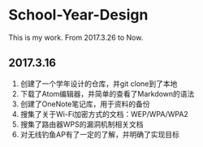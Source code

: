 # School-Year-Design
 This is my work. From 2017.3.26 to Now.


## 2017.3.16
  1. 创建了一个学年设计的仓库，并git clone到了本地
  2. 下载了Atom编辑器，并简单的查看了Markdown的语法
  3. 创建了OneNote笔记库，用于资料的备份
  4. 搜集了关于Wi-Fi加密方式的文档：WEP/WPA/WPA2
  5. 搜集了路由器WPS的漏洞机制相关文档
  6. 对无线钓鱼AP有了一定的了解，并明确了实现目标
